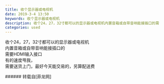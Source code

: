 ```yaml
---
title: 收个显示器或电视机
date: 2019-3-4 13:50
keywords: 收个显示器或电视机
description: 收个24，27，32寸都可以的显示器或电视机内置音箱或自带音响能接插口的需要HDMI输入接口有的速度甩我，需要送货上门，最好今天能交易的，另算配送费
categories: used
---
```

<td class="t_f" id="postmessage_3154036">

收个24，27，32寸都可以的显示器或电视机<br/>
内置音箱或自带音响能接插口的<br/>
需要HDMI输入接口<br/>
有的速度甩我，<br/>
需要送货上门，最好今天能交易的，另算配送费<br/>
</td>
###### 转载自[菲龙网]